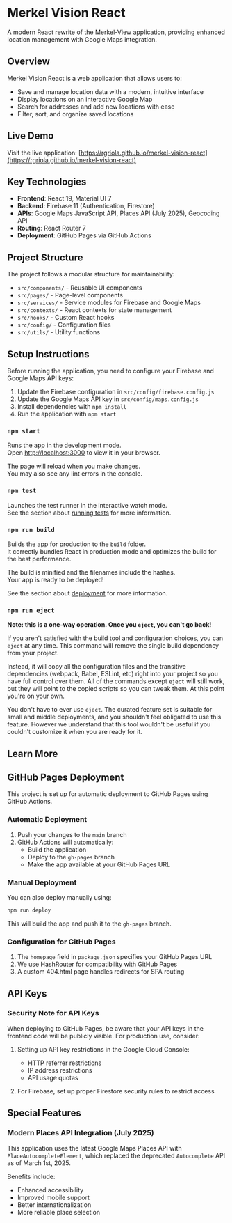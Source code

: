 # Merkel Vision React

A modern React rewrite of the Merkel-View application, providing enhanced location management with Google Maps integration.

## Overview

Merkel Vision React is a web application that allows users to:
- Save and manage location data with a modern, intuitive interface
- Display locations on an interactive Google Map
- Search for addresses and add new locations with ease
- Filter, sort, and organize saved locations

## Live Demo
Visit the live application: [https://rgriola.github.io/merkel-vision-react](https://rgriola.github.io/merkel-vision-react)

## Key Technologies

- **Frontend**: React 19, Material UI 7
- **Backend**: Firebase 11 (Authentication, Firestore)
- **APIs**: Google Maps JavaScript API, Places API (July 2025), Geocoding API
- **Routing**: React Router 7
- **Deployment**: GitHub Pages via GitHub Actions

## Project Structure

The project follows a modular structure for maintainability:

- `src/components/` - Reusable UI components
- `src/pages/` - Page-level components
- `src/services/` - Service modules for Firebase and Google Maps
- `src/contexts/` - React contexts for state management
- `src/hooks/` - Custom React hooks
- `src/config/` - Configuration files
- `src/utils/` - Utility functions

## Setup Instructions

Before running the application, you need to configure your Firebase and Google Maps API keys:

1. Update the Firebase configuration in `src/config/firebase.config.js`
2. Update the Google Maps API key in `src/config/maps.config.js`
3. Install dependencies with `npm install`
4. Run the application with `npm start`

### `npm start`

Runs the app in the development mode.\
Open [http://localhost:3000](http://localhost:3000) to view it in your browser.

The page will reload when you make changes.\
You may also see any lint errors in the console.

### `npm test`

Launches the test runner in the interactive watch mode.\
See the section about [running tests](https://facebook.github.io/create-react-app/docs/running-tests) for more information.

### `npm run build`

Builds the app for production to the `build` folder.\
It correctly bundles React in production mode and optimizes the build for the best performance.

The build is minified and the filenames include the hashes.\
Your app is ready to be deployed!

See the section about [deployment](https://facebook.github.io/create-react-app/docs/deployment) for more information.

### `npm run eject`

**Note: this is a one-way operation. Once you `eject`, you can't go back!**

If you aren't satisfied with the build tool and configuration choices, you can `eject` at any time. This command will remove the single build dependency from your project.

Instead, it will copy all the configuration files and the transitive dependencies (webpack, Babel, ESLint, etc) right into your project so you have full control over them. All of the commands except `eject` will still work, but they will point to the copied scripts so you can tweak them. At this point you're on your own.

You don't have to ever use `eject`. The curated feature set is suitable for small and middle deployments, and you shouldn't feel obligated to use this feature. However we understand that this tool wouldn't be useful if you couldn't customize it when you are ready for it.

## Learn More

## GitHub Pages Deployment

This project is set up for automatic deployment to GitHub Pages using GitHub Actions.

### Automatic Deployment

1. Push your changes to the `main` branch
2. GitHub Actions will automatically:
   - Build the application
   - Deploy to the `gh-pages` branch
   - Make the app available at your GitHub Pages URL

### Manual Deployment

You can also deploy manually using:

```bash
npm run deploy
```

This will build the app and push it to the `gh-pages` branch.

### Configuration for GitHub Pages

1. The `homepage` field in `package.json` specifies your GitHub Pages URL
2. We use HashRouter for compatibility with GitHub Pages
3. A custom 404.html page handles redirects for SPA routing

## API Keys

### Security Note for API Keys

When deploying to GitHub Pages, be aware that your API keys in the frontend code will be publicly visible.
For production use, consider:

1. Setting up API key restrictions in the Google Cloud Console:
   - HTTP referrer restrictions
   - IP address restrictions
   - API usage quotas

2. For Firebase, set up proper Firestore security rules to restrict access

## Special Features

### Modern Places API Integration (July 2025)

This application uses the latest Google Maps Places API with `PlaceAutocompleteElement`, 
which replaced the deprecated `Autocomplete` API as of March 1st, 2025.

Benefits include:
- Enhanced accessibility
- Improved mobile support
- Better internationalization
- More reliable place selection
